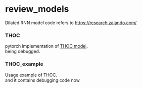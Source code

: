 # review_models
Dilated RNN model code refers to https://research.zalando.com/

### THOC
pytorch implementation of [THOC model](https://proceedings.neurips.cc/paper/2020/file/97e401a02082021fd24957f852e0e475-Paper.pdf).   
being debugged.

### THOC_example
Usage example of THOC.   
and it contains debugging code now.
